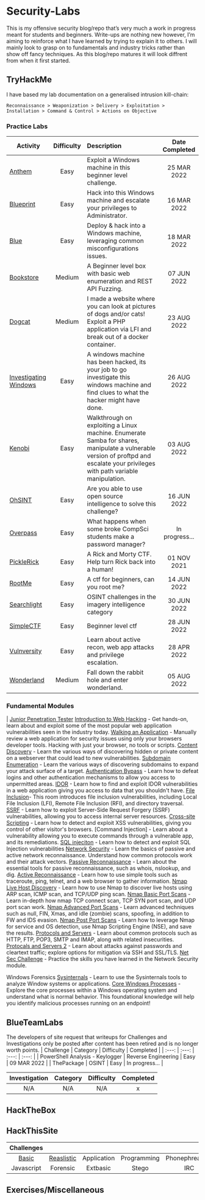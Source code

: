 # Security-Labs
This is my offensive security blog/repo that’s very much a work in progress meant for students and beginners. Write-ups are nothing new however, I’m aiming to reinforce what I have learned by trying to explain it to others. I will mainly look to grasp on to fundamentals and industry tricks rather than show off fancy techniques. As this blog/repo matures it will look diffrent from when it first started.

## TryHackMe
I have based my lab documentation on a generalised intrusion kill-chain:
```
Reconnaissance > Weaponization > Delivery > Exploitation > Installation > Command & Control > Actions on Objective
```
### Practice Labs
| Activity | Difficulty | Description | Date Completed |
|---|:---:|:---|:---:|
| [Anthem](https://github.com/dozmert/Security-Labs/blob/main/TryHackMe/Anthem/readme.md) | Easy | Exploit a Windows machine in this beginner level challenge. | 25 MAR 2022 |
| [Blueprint](https://github.com/dozmert/Security-Labs/blob/main/TryHackMe/Blueprint/readme.md) | Easy | Hack into this Windows machine and escalate your privileges to Administrator. | 16 MAR 2022 |
| [Blue](https://github.com/dozmert/Security-Labs/tree/main/TryHackMe/Blue#readme) | Easy | Deploy & hack into a Windows machine, leveraging common misconfigurations issues. | 18 MAR 2022 |
| [Bookstore](https://github.com/dozmert/Security-Labs/tree/main/TryHackMe/Bookstore#readme) | Medium | A Beginner level box with basic web enumeration and REST API Fuzzing. | 07 JUN 2022 |
| [Dogcat](https://github.com/dozmert/Security-Labs/tree/main/TryHackMe/Dogcat#readme) | Medium | I made a website where you can look at pictures of dogs and/or cats! Exploit a PHP application via LFI and break out of a docker container. | 23 AUG 2022 |
| [Investigating Windows](https://github.com/dozmert/Security-Labs/tree/main/TryHackMe/Investigating-Windows#readme) | Easy | A windows machine has been hacked, its your job to go investigate this windows machine and find clues to what the hacker might have done. | 26 AUG 2022 | 
| [Kenobi](https://github.com/dozmert/Security-Labs/tree/main/TryHackMe/Kenobi#readme) | Easy | Walkthrough on exploiting a Linux machine. Enumerate Samba for shares, manipulate a vulnerable version of proftpd and escalate your privileges with path variable manipulation. | 03 AUG 2022 |
| [OhSINT](https://github.com/dozmert/Security-Labs/tree/main/TryHackMe/OhSINT#readme) | Easy | Are you able to use open source intelligence to solve this challenge? | 16 JUN 2022 | 
| [Overpass](https://github.com/dozmert/Security-Labs/tree/main/TryHackMe/Overpass#readme) | Easy | What happens when some broke CompSci students make a password manager? | In progress... | 
| [PickleRick](https://github.com/dozmert/Security-Labs/tree/main/TryHackMe/PickleRick#readme) | Easy | A Rick and Morty CTF. Help turn Rick back into a human! | 01 NOV 2021 | 
| [RootMe](https://github.com/dozmert/Security-Labs/tree/main/TryHackMe/RootMe#readme) | Easy | A ctf for beginners, can you root me? | 14 JUN 2022 | 
| [Searchlight](https://github.com/dozmert/Security-Labs/blob/main/TryHackMe/Searchlight/readme.md) | Easy | OSINT challenges in the imagery intelligence category | 30 JUN 2022 | 
| [SimpleCTF](https://github.com/dozmert/Security-Labs/blob/main/TryHackMe/SimpleCTF/readme.md) | Easy | Beginner level ctf | 28 JUN 2022 | 
| [Vulnversity](https://github.com/dozmert/Security-Labs/blob/main/TryHackMe/Vunversity/readme.md) | Easy | Learn about active recon, web app attacks and privilege escalation. | 28 APR 2022 |
| [Wonderland](https://github.com/dozmert/Security-Labs/blob/main/TryHackMe/Wonderland/readme.md) | Medium | Fall down the rabbit hole and enter wonderland. | 05 AUG 2022 |

### Fundamental Modules
| [Junior Penetration Tester](https://tryhackme.com/paths)
	[Introduction to Web Hacking](https://tryhackme.com/module/intro-to-web-hacking) - Get hands-on, learn about and exploit some of the most popular web application vulnerabilities seen in the industry today.
		[Walking an Application](https://tryhackme.com/room/walkinganapplication) - Manually review a web application for security issues using only your browsers developer tools. Hacking with just your browser, no tools or scripts.
		[Content Discovery](https://tryhackme.com/room/contentdiscovery) - Learn the various ways of discovering hidden or private content on a webserver that could lead to new vulnerabilities.
		[Subdomain Enumeration](https://tryhackme.com/room/subdomainenumeration) - Learn the various ways of discovering subdomains to expand your attack surface of a target.
		[Authentication Bypass](https://tryhackme.com/room/authenticationbypass) - Learn how to defeat logins and other authentication mechanisms to allow you access to unpermitted areas.
		[IDOR](https://tryhackme.com/room/idor) - Learn how to find and exploit IDOR vulnerabilities in a web application giving you access to data that you shouldn't have.
		[File Inclusion](https://tryhackme.com/room/fileinc)- This room introduces file inclusion vulnerabilities, including Local File Inclusion (LFI), Remote File Inclusion (RFI), and directory traversal.
		[SSRF](https://tryhackme.com/room/ssrfqi) - Learn how to exploit Server-Side Request Forgery (SSRF) vulnerabilities, allowing you to access internal server resources.
		[Cross-site Scripting](https://tryhackme.com/room/xssgi) - Learn how to detect and exploit XSS vulnerabilities, giving you control of other visitor's browsers.
		[Command Injection] - Learn about a vulnerability allowing you to execute commands through a vulnerable app, and its remediations.
		[SQL injeciton](https://tryhackme.com/room/sqlinjectionlm) - Learn how to detect and exploit SQL Injection vulnerabilities
	[Network Security](https://tryhackme.com/module/network-security) - Learn the basics of passive and active network reconnaissance. Understand how common protocols work and their attack vectors.
		[Passive Reconnaissance](https://tryhackme.com/room/passiverecon) - Learn about the essential tools for passive reconnaissance, such as whois, nslookup, and dig.
		[Active Reconnaissance](https://tryhackme.com/room/activerecon) - Learn how to use simple tools such as traceroute, ping, telnet, and a web browser to gather information.
		[Nmap Live Host Discovery](https://tryhackme.com/room/nmap01) - Learn how to use Nmap to discover live hosts using ARP scan, ICMP scan, and TCP/UDP ping scan.
		[Nmap Basic Port Scans](https://tryhackme.com/room/nmap02) - Learn in-depth how nmap TCP connect scan, TCP SYN port scan, and UDP port scan work.
		[Nmap Advanced Port Scans](https://tryhackme.com/room/nmap03) - Learn advanced techniques such as null, FIN, Xmas, and idle (zombie) scans, spoofing, in addition to FW and IDS evasion.
		[Nmap Post Port Scans](https://tryhackme.com/room/nmap04) - Learn how to leverage Nmap for service and OS detection, use Nmap Scripting Engine (NSE), and save the results.
		[Protocols and Servers](https://tryhackme.com/room/protocolsandservers) - Learn about common protocols such as HTTP, FTP, POP3, SMTP and IMAP, along with related insecurities.
		[Protocals and Servers 2](https://tryhackme.com/room/protocolsandservers2) - Learn about attacks against passwords and cleartext traffic; explore options for mitigation via SSH and SSL/TLS.
		[Net Sec Challenge](https://tryhackme.com/room/netsecchallenge) - Practice the skills you have learned in the Network Security module.

Windows Forensics
	[Sysinternals](https://tryhackme.com/room/btsysinternalssg)  - Learn to use the Sysinternals tools to analyze Window systems or applications.
	[Core Windows Processes](https://tryhackme.com/room/btwindowsinternals) - Explore the core processes within a Windows operating system and understand what is normal behavior. This foundational knowledge will help you identify malicious processes running on an endpoint!

## BlueTeamLabs
The developers of site request that writeups for Challenges and Investigations only be posted after content has been retired and is no longer worth points.
| Challenge | Category | Difficulty | Completed |
| :---: | :---: | :---: | :---: |
| PowerShell Analysis - Keylogger | Reverse Engineering | Easy | 09 MAR 2022 |
| ThePackage | OSINT | Easy | In progress... |

| Investigation | Category | Difficulty | Completed |
| :---: | :---: | :---: | :---: |
| N/A | N/A | N/A | x |

## HackTheBox

## HackThisSite
| Challenges |  |  |  |  |
| :---: | :---: | :---: | :---: | :---: |
| [Basic](https://github.com/dozmert/Security-Labs/blob/main/HackThisSite/Basic/readme.md) | [Reaslistic](https://github.com/dozmert/Security-Labs/blob/main/HackThisSite/Realistic/readme.md) | Application | Programming | Phonephreaking |
| Javascript | Forensic | Extbasic | Stego | IRC |

## Exercises/Miscellaneous
